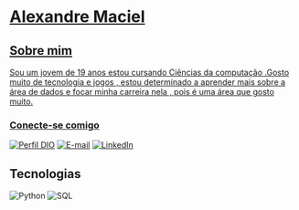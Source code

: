 <h1>
    <a href="https://www.dio.me/">
    <span> Alexandre Maciel</span>
</h1>

## Sobre mim

Sou um jovem de 19 anos estou cursando Ciências da computação .Gosto muito de tecnologia e jogos , estou determinado a aprender mais sobre a área de dados e focar minha carreira nela , pois é uma área que gosto muito.

### Conecte-se comigo
[![Perfil DIO](https://img.shields.io/badge/-Meu%20Perfil%20na%20DIO-30A3DC?style=for-the-badge)](https://www.dio.me/users/www_alexandremaciel)
[![E-mail](https://img.shields.io/badge/-Email-000?style=for-the-badge&logo=gmail&logoColor=AA42F7)](mailto:www.alexandremaciel@gmail.com)
[![LinkedIn](https://img.shields.io/badge/-LinkedIn-000?style=for-the-badge&logo=linkedin&logoColor=AA42F7)](https://www.linkedin.com/in/alexandre-maciel-22980725a/)



## Tecnologias
![Python](https://img.shields.io/badge/python-3670A0?style=for-the-badge&logo=python&logoColor=ffdd54)
![SQL](https://img.shields.io/badge/-SQL-000?&logo=MySQL&logoColor=4479A1)
